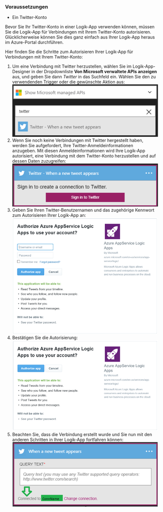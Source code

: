 ### <a name="prerequisites"></a>Voraussetzungen
* Ein Twitter-Konto 

Bevor Sie Ihr Twitter-Konto in einer Logik-App verwenden können, müssen Sie die Logik-App für Verbindungen mit Ihrem Twitter-Konto autorisieren. Glücklicherweise können Sie dies ganz einfach aus Ihrer Logik-App heraus im Azure-Portal durchführen. 

Hier finden Sie die Schritte zum Autorisieren Ihrer Logik-App für Verbindungen mit Ihrem Twitter-Konto:

1. Um eine Verbindung mit Twitter herzustellen, wählen Sie im Logik-App-Designer in der Dropdownliste **Von Microsoft verwaltete APIs anzeigen** aus, und geben Sie dann *Twitter* in das Suchfeld ein. Wählen Sie den zu verwendenden Trigger oder die gewünschte Aktion aus:   
   ![Twitter-Verbindung – Abbildung 0](./media/connectors-create-api-twitter/twitter-0.png)
2. Wenn Sie noch keine Verbindungen mit Twitter hergestellt haben, werden Sie aufgefordert, Ihre Twitter-Anmeldeinformationen anzugeben. Mit diesen Anmeldeinformationen wird Ihre Logik-App autorisiert, eine Verbindung mit dem Twitter-Konto herzustellen und auf dessen Daten zuzugreifen:  
   ![Twitter-Verbindung – Abbildung 1](./media/connectors-create-api-twitter/twitter-1.png)  
3. Geben Sie Ihren Twitter-Benutzernamen und das zugehörige Kennwort zum Autorisieren Ihrer Logik-App an:  
   ![Twitter-Verbindung – Abbildung 2](./media/connectors-create-api-twitter/twitter-2.png)  
4. Bestätigen Sie die Autorisierung:  
   ![Twitter-Verbindung – Abbildung 3](./media/connectors-create-api-twitter/twitter-3.png)  
5. Beachten Sie, dass die Verbindung erstellt wurde und Sie nun mit den anderen Schritten in Ihrer Logik-App fortfahren können:  
   ![Twitter-Verbindung – Abbildung 4](./media/connectors-create-api-twitter/twitter-4.png)



<!--HONumber=Nov16_HO3-->



